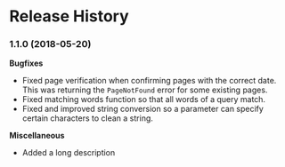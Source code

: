 # Release History

### 1.1.0 (2018-05-20)

**Bugfixes**
* Fixed page verification when confirming pages with the correct date. This was returning the ```PageNotFound``` error for some existing pages.
* Fixed matching words function so that all words of a query match.
* Fixed and improved string conversion so a parameter can specify certain characters to clean a string.

**Miscellaneous**
* Added a long description